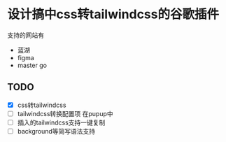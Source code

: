 # 设计搞中css转tailwindcss的谷歌插件

支持的网站有
- 蓝湖
- figma
- master go

## TODO
- [x] css转tailwindcss
- [ ] tailwindcss转换配置项 在pupup中
- [ ] 插入的tailwindcss支持一键复制
- [ ] background等简写语法支持
